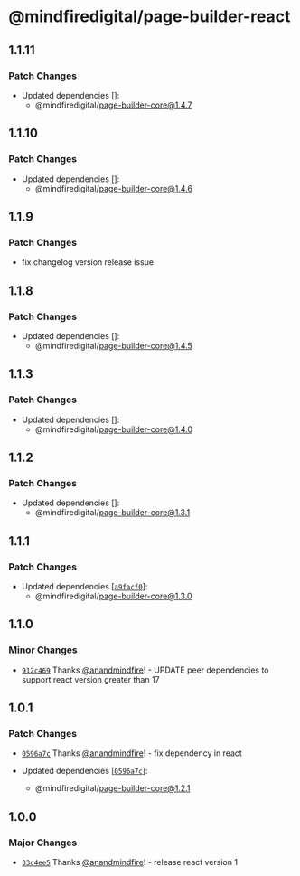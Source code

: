 # @mindfiredigital/page-builder-react

## 1.1.11

### Patch Changes

- Updated dependencies []:
  - @mindfiredigital/page-builder-core@1.4.7

## 1.1.10

### Patch Changes

- Updated dependencies []:
  - @mindfiredigital/page-builder-core@1.4.6

## 1.1.9

### Patch Changes

- fix changelog version release issue

## 1.1.8

### Patch Changes

- Updated dependencies []:
  - @mindfiredigital/page-builder-core@1.4.5

## 1.1.3

### Patch Changes

- Updated dependencies []:
  - @mindfiredigital/page-builder-core@1.4.0

## 1.1.2

### Patch Changes

- Updated dependencies []:
  - @mindfiredigital/page-builder-core@1.3.1

## 1.1.1

### Patch Changes

- Updated dependencies [[`a9facf0`](https://github.com/mindfiredigital/page-builder/commit/a9facf0fcd1b052e18b857f5a8c97c925ad985dc)]:
  - @mindfiredigital/page-builder-core@1.3.0

## 1.1.0

### Minor Changes

- [`912c469`](https://github.com/mindfiredigital/page-builder/commit/912c469c1cce9636360c6eaa172bac7e5080fc5f) Thanks [@anandmindfire](https://github.com/anandmindfire)! - UPDATE peer dependencies to support react version greater than 17

## 1.0.1

### Patch Changes

- [`0596a7c`](https://github.com/mindfiredigital/page-builder/commit/0596a7ccb88916afdb80c9293f984a5aa072c02e) Thanks [@anandmindfire](https://github.com/anandmindfire)! - fix dependency in react

- Updated dependencies [[`0596a7c`](https://github.com/mindfiredigital/page-builder/commit/0596a7ccb88916afdb80c9293f984a5aa072c02e)]:
  - @mindfiredigital/page-builder-core@1.2.1

## 1.0.0

### Major Changes

- [`33c4ee5`](https://github.com/mindfiredigital/page-builder/commit/33c4ee51911934a7228e20802a42b6dfbf7df97a) Thanks [@anandmindfire](https://github.com/anandmindfire)! - release react version 1
